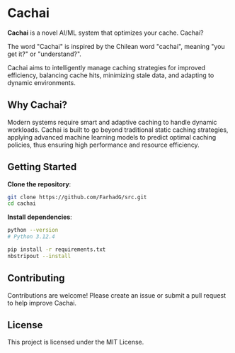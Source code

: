 # Cachai

**Cachai** is a novel AI/ML system that optimizes your cache. Cachai? 

The word "Cachai" is inspired by the Chilean word "cachai", meaning "you get it?" or "understand?".

Cachai aims to intelligently manage caching strategies for improved efficiency, balancing cache hits, minimizing stale data, and adapting to dynamic environments.

## Why Cachai?
Modern systems require smart and adaptive caching to handle dynamic workloads. Cachai is built to go beyond traditional static caching strategies, applying advanced machine learning models to predict optimal caching policies, thus ensuring high performance and resource efficiency.

## Getting Started

**Clone the repository**:
```sh
git clone https://github.com/FarhadG/src.git
cd cachai
```

**Install dependencies**:
```sh
python --version
# Python 3.12.4

pip install -r requirements.txt
nbstripout --install
```

## Contributing
Contributions are welcome! Please create an issue or submit a pull request to help improve Cachai.

## License
This project is licensed under the MIT License.

